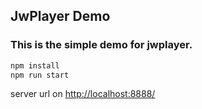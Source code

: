 ## JwPlayer Demo

### This is the simple demo for jwplayer.


```bash
npm install
npm run start
```

server url on [http://localhost:8888/](http://localhost:8888/)